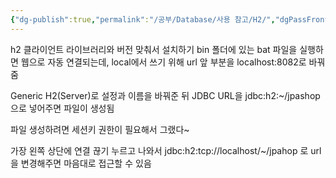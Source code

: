 ```yaml
---
{"dg-publish":true,"permalink":"/공부/Database/사용 참고/H2/","dgPassFrontmatter":true}
---
```



h2 클라이언트 라이브러리와 버전 맞춰서 설치하기
bin 폴더에 있는 bat 파일을 실행하면 웹으로 자동 연결되는데,
local에서 쓰기 위해 url 앞 부분을 localhost:8082로 바꿔줌

Generic H2(Server)로 설정과 이름을 바꿔준 뒤
JDBC URL을
jdbc:h2:~/jpashop
으로 넣어주면 파일이 생성됨

파일 생성하려면 세션키 권한이 필요해서 그랬다~

가장 왼쪽 상단에 연결 끊기 누르고 나와서
jdbc:h2:tcp://localhost/~/jpahop
로 url을 변경해주면 마음대로 접근할 수 있음